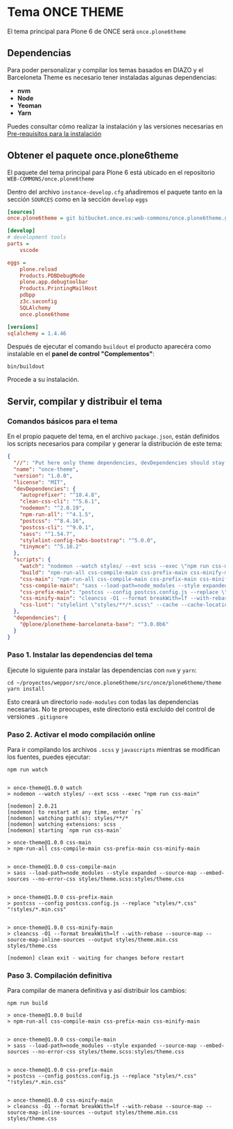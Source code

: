 # Tema ONCE THEME

El tema principal para Plone 6 de ONCE será ``once.plone6theme``

## Dependencias
Para poder personalizar y compilar los temas basados en DIAZO y el Barceloneta Theme es necesario tener instaladas algunas dependencias:

- **nvm**
- **Node**
- **Yeoman**
- **Yarn**

Puedes consultar cómo realizar la instalación y las versiones necesarias en [Pre-requisitos para la instalación](../install/paquetes/index.md#pre-requisitos-para-la-instalacion)

## Obtener el paquete once.plone6theme

El paquete del tema principal para Plone 6 está ubicado en el repositorio ``WEB-COMMONS/once.plone6theme``

Dentro del archivo ``instance-develop.cfg`` añadiremos el paquete tanto en la sección ``SOURCES`` como en la sección ``develop`` ``eggs``

``` cfg title="instance-develop.cfg"
[sources]
once.plone6theme = git bitbucket.once.es:web-commons/once.plone6theme.git branch=master

[develop]
# development tools
parts =
    vscode

eggs =
    plone.reload
    Products.PDBDebugMode
    plone.app.debugtoolbar
    Products.PrintingMailHost
    pdbpp
    z3c.saconfig
    SQLAlchemy
    once.plone6theme

[versions]
sqlalchemy = 1.4.46

```

Después de ejecutar el comando ``buildout`` el producto aparecéra como instalable en el **panel de control "Complementos"**:

``` shell
bin/buildout
```

Procede a su instalación.


## Servir, compilar y distribuir el tema

### Comandos básicos para el tema

En el propio paquete del tema, en el archivo ``package.json``, están definidos los scripts necesarios para compilar y generar la distribución de este tema:

``` json title="package.json"
{
  "//": "Put here only theme dependencies, devDependencies should stay outside of the theme folder in the package root.",
  "name": "once-theme",
  "version": "1.0.0",
  "license": "MIT",
  "devDependencies": {
    "autoprefixer": "^10.4.8",
    "clean-css-cli": "^5.6.1",
    "nodemon": "^2.0.19",
    "npm-run-all": "^4.1.5",
    "postcss": "^8.4.16",
    "postcss-cli": "^9.0.1",
    "sass": "^1.54.7",
    "stylelint-config-twbs-bootstrap": "^5.0.0",
    "tinymce": "^5.10.2"
  },
  "scripts": {
    "watch": "nodemon --watch styles/ --ext scss --exec \"npm run css-main\"",
    "build": "npm-run-all css-compile-main css-prefix-main css-minify-main",
    "css-main": "npm-run-all css-compile-main css-prefix-main css-minify-main",
    "css-compile-main": "sass --load-path=node_modules --style expanded --source-map --embed-sources --no-error-css styles/theme.scss:styles/theme.css",
    "css-prefix-main": "postcss --config postcss.config.js --replace \"styles/*.css\" \"!styles/*.min.css\"",
    "css-minify-main": "cleancss -O1 --format breakWith=lf --with-rebase --source-map --source-map-inline-sources --output styles/theme.min.css styles/theme.css",
    "css-lint": "stylelint \"styles/**/*.scss\" --cache --cache-location .cache/.stylelintcache"
  },
  "dependencies": {
    "@plone/plonetheme-barceloneta-base": "^3.0.0b6"
  }
}

```

### Paso 1. Instalar las dependencias del tema

Ejecute lo siguiente para instalar las dependencias con ``nvm`` y ``yarn``:

``` shell
cd ~/proyectos/weppor/src/once.plone6theme/src/once/plone6theme/theme
yarn install
```

Esto creará un directorio ``node-modules`` con todas las dependencias necesarias. No te preocupes, este directorio está excluido del control de versiones ``.gitignore``

### Paso 2. Activar el modo compilación online

Para ir compilando los archivos ``.scss`` y ``javascripts`` mientras se modifican los fuentes, puedes ejecutar:

``` shell
npm run watch
```

``` output

> once-theme@1.0.0 watch
> nodemon --watch styles/ --ext scss --exec "npm run css-main"

[nodemon] 2.0.21
[nodemon] to restart at any time, enter `rs`
[nodemon] watching path(s): styles/**/*
[nodemon] watching extensions: scss
[nodemon] starting `npm run css-main`

> once-theme@1.0.0 css-main
> npm-run-all css-compile-main css-prefix-main css-minify-main


> once-theme@1.0.0 css-compile-main
> sass --load-path=node_modules --style expanded --source-map --embed-sources --no-error-css styles/theme.scss:styles/theme.css


> once-theme@1.0.0 css-prefix-main
> postcss --config postcss.config.js --replace "styles/*.css" "!styles/*.min.css"


> once-theme@1.0.0 css-minify-main
> cleancss -O1 --format breakWith=lf --with-rebase --source-map --source-map-inline-sources --output styles/theme.min.css styles/theme.css

[nodemon] clean exit - waiting for changes before restart
```

### Paso 3. Compilación definitiva
Para compilar de manera definitiva y así distribuir los cambios:

``` shell
npm run build
```

``` output
> once-theme@1.0.0 build
> npm-run-all css-compile-main css-prefix-main css-minify-main


> once-theme@1.0.0 css-compile-main
> sass --load-path=node_modules --style expanded --source-map --embed-sources --no-error-css styles/theme.scss:styles/theme.css


> once-theme@1.0.0 css-prefix-main
> postcss --config postcss.config.js --replace "styles/*.css" "!styles/*.min.css"


> once-theme@1.0.0 css-minify-main
> cleancss -O1 --format breakWith=lf --with-rebase --source-map --source-map-inline-sources --output styles/theme.min.css styles/theme.css
```